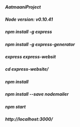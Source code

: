##### AatmaaniProject
##### Node version: v0.10.41
##### npm install -g express
##### npm install -g express-generator
##### express express-websit
##### cd express-website/
##### npm install
##### npm install --save nodemailer
##### npm start
##### http://localhost:3000/
#

